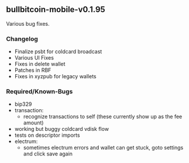 
## bullbitcoin-mobile-v0.1.95

Various bug fixes.

### Changelog
  - Finalize psbt for coldcard broadcast
  - Various UI Fixes
  - Fixes in delete wallet
  - Patches in RBF
  - Fixes in xyzpub for legacy wallets

### Required/Known-Bugs
  - bip329
  - transaction:
    - recognize transactions to self (these currently show up as the fee amount)
  - working but buggy coldcard vdisk flow
  - tests on descriptor imports
  - electrum: 
    - sometimes electrum errors and wallet can get stuck, goto settings and 
    click save again

